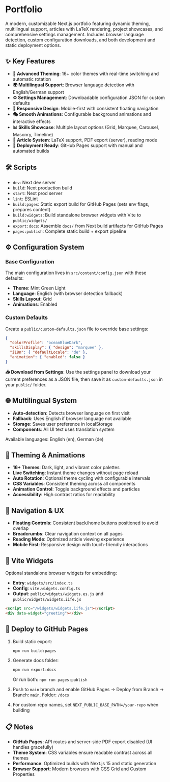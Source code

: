 # Portfolio

A modern, customizable Next.js portfolio featuring dynamic theming, multilingual support, articles with LaTeX rendering, project showcases, and comprehensive settings management. Includes browser language detection, custom configuration downloads, and both development and static deployment options.

## ✨ Key Features

- **🎨 Advanced Theming**: 16+ color themes with real-time switching and automatic rotation
- **🌍 Multilingual Support**: Browser language detection with English/German support
- **⚙️ Settings Management**: Downloadable configuration JSON for custom defaults  
- **📱 Responsive Design**: Mobile-first with consistent floating navigation
- **🎭 Smooth Animations**: Configurable background animations and interactive effects
- **📊 Skills Showcase**: Multiple layout options (Grid, Marquee, Carousel, Masonry, Timeline)
- **📝 Article System**: LaTeX support, PDF export (server), reading mode
- **🚀 Deployment Ready**: GitHub Pages support with manual and automated builds

## 🛠 Scripts

- `dev`: Next dev server
- `build`: Next production build  
- `start`: Next prod server
- `lint`: ESLint
- `build:pages`: Static export build for GitHub Pages (sets env flags, prepares content)
- `build:widgets`: Build standalone browser widgets with Vite to `public/widgets/`
- `export:docs`: Assemble `docs/` from Next build artifacts for GitHub Pages
- `pages:publish`: Complete static build + export pipeline

## ⚙️ Configuration System

### Base Configuration

The main configuration lives in `src/content/config.json` with these defaults:

- **Theme**: Mint Green Light
- **Language**: English (with browser detection fallback)
- **Skills Layout**: Grid
- **Animations**: Enabled

### Custom Defaults

Create a `public/custom-defaults.json` file to override base settings:

```json
{
  "colorProfile": "oceanBlueDark",
  "skillsDisplay": { "design": "marquee" },
  "i18n": { "defaultLocale": "de" },
  "animation": { "enabled": false }
}
```

**📥 Download from Settings**: Use the settings panel to download your current preferences as a JSON file, then save it as `custom-defaults.json` in your `public/` folder.

## 🌐 Multilingual System

- **Auto-detection**: Detects browser language on first visit
- **Fallback**: Uses English if browser language not available  
- **Storage**: Saves user preference in localStorage
- **Components**: All UI text uses translation system

Available languages: English (en), German (de)

## 🎨 Theming & Animations

- **16+ Themes**: Dark, light, and vibrant color palettes
- **Live Switching**: Instant theme changes without page reload
- **Auto Rotation**: Optional theme cycling with configurable intervals
- **CSS Variables**: Consistent theming across all components
- **Animation Control**: Toggle background effects and particles
- **Accessibility**: High contrast ratios for readability

## 📱 Navigation & UX

- **Floating Controls**: Consistent back/home buttons positioned to avoid overlap
- **Breadcrumbs**: Clear navigation context on all pages
- **Reading Mode**: Optimized article viewing experience
- **Mobile First**: Responsive design with touch-friendly interactions

## 🔧 Vite Widgets

Optional standalone browser widgets for embedding:

- **Entry**: `widgets/src/index.ts`
- **Config**: `vite.widgets.config.ts`
- **Output**: `public/widgets/widgets.es.js` and `public/widgets/widgets.iife.js`

```html
<script src="/widgets/widgets.iife.js"></script>
<div data-widget="greeting"></div>
```

## 🚀 Deploy to GitHub Pages

1. Build static export:

   ```bash
   npm run build:pages
   ```

2. Generate docs folder:

   ```bash
   npm run export:docs
   ```

   Or run both: `npm run pages:publish`

3. Push to `main` branch and enable GitHub Pages → Deploy from Branch → Branch: `main`, Folder: `/docs`

4. For custom repo names, set `NEXT_PUBLIC_BASE_PATH=/your-repo` when building

## 📋 Notes

- **GitHub Pages**: API routes and server-side PDF export disabled (UI handles gracefully)
- **Theme System**: CSS variables ensure readable contrast across all themes
- **Performance**: Optimized builds with Next.js 15 and static generation
- **Browser Support**: Modern browsers with CSS Grid and Custom Properties
